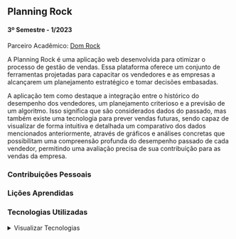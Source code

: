 ## Planning Rock

#### 3º Semestre - 1/2023 
Parceiro Acadêmico: [Dom Rock](https://www.domrock.net/)

A Planning Rock é uma aplicação web desenvolvida para otimizar o processo de gestão de vendas. Essa plataforma oferece um conjunto de ferramentas projetadas para capacitar os vendedores e as empresas a alcançarem um planejamento estratégico e tomar decisões embasadas. 

A aplicação tem como destaque a integração entre o histórico do desempenho dos vendedores, um planejamento criterioso e a previsão de um algoritmo. Isso significa que são considerados dados do passado, mas também existe uma tecnologia para prever vendas futuras, sendo capaz de visualizar de forma intuitiva e detalhada um comparativo dos dados mencionados anteriormente, através de gráficos e análises concretas que possibilitam uma compreensão profunda do desempenho passado de cada vendedor, permitindo uma avaliação precisa de sua contribuição para as vendas da empresa.

### Contribuições Pessoais

### Lições Aprendidas 

### Tecnologias Utilizadas

<details>

<summary> Visualizar Tecnologias </summary>
 
- Slack
- Figma
- Java
- MySql
- Spring Boot
- JavaScript
- CSS
- HTML
- Bootstrap
  
</details>








